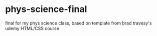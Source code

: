 # phys-science-final
final for my phys science class, based on template from brad travesy's udemy HTML/CSS course

